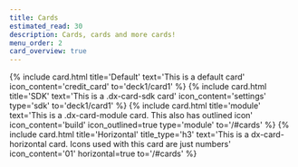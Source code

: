```yaml
---
title: Cards
estimated_read: 30
description: Cards, cards and more cards!
menu_order: 2
card_overview: true
---
```


{% include card.html title='Default'
    text='This is a default card'
    icon_content='credit_card'
    to='deck1/card1'
%}
{% include card.html title='SDK'
    text='This is a .dx-card-sdk card'
    icon_content='settings'
    type='sdk'
    to='deck1/card1'
%}
{% include card.html title='module'
    text='This is a .dx-card-module card. This also has outlined icon'
    icon_content='build'
    icon_outlined=true
    type='module'
    to='/#cards'
%}
{% include card.html title='Horizontal'
    title_type='h3'
    text='This is a dx-card-horizontal card. Icons used with this card are just numbers'
    icon_content='01'
    horizontal=true
    to='/#cards'
%}

